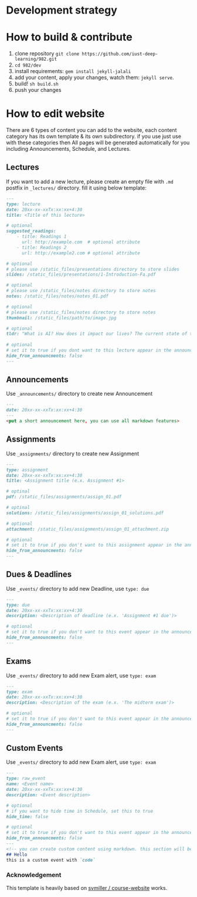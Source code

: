 Development strategy
=======================================================

# How to build & contribute
1. clone repository `git clone https://github.com/iust-deep-learning/982.git`
2. `cd 982/dev`
3. install requirements:
   `gem install jekyll-jalali`
4. add your content, apply your changes, watch them: `jekyll serve`.
4. build! `sh build.sh`
5. push your changes

# How to edit website
There are 6 types of content you can add to the website, each content category has its own template & its own subdirectory. if you use just use with these categories then All pages will be generated automatically for you including Announcements, Schedule, and Lectures.

## Lectures
If you want to add a new lecture, please create an empty file with `.md` postfix in `_lectures/` directory. fill it using below template:
```markdown
---
type: lecture
date: 20xx-xx-xxTx:xx:xx+4:30 
title: <Title of this lecture>

# optional
suggested_readings:
    - title: Readings 1
      url: http://example.com  # optional attribute 
    - title: Readings 2
      url: http://example2.com # optional attribute 

# optional
# please use /static_files/presentations directory to store slides
slides: /static_files/presentations/1-Introduction-Fa.pdf

# optional
# please use /static_files/notes directory to store notes
notes: /static_files/notes/notes_01.pdf

# optional
# please use /static_files/notes directory to store notes
thumbnail: /static_files/path/to/image.jpg

# optional
tldr: "What is AI? How does it impact our lives? The current state of the art."
  
# optional
# set it to true if you dont want to this lecture appear in the announcements section
hide_from_announcments: false
---
```

## Announcements
Use `_announcements/` directory to create new Announcement
```markdown
---
date: 20xx-xx-xxTx:xx:xx+4:30
---
<put a short announcement here, you can use all markdown features>
```

## Assignments 
Use `_assignments/` directory to create new Assignment
```markdown
---
type: assignment
date: 20xx-xx-xxTx:xx:xx+4:30
title: <Assignment title (e.x. Assignment #1>

# optinal
pdf: /static_files/assignments/assign_01.pdf

# optinal
solutions: /static_files/assignments/assign_01_solutions.pdf

# optional
attachment: /static_files/assignments/assign_01_attachment.zip

# optional
# set it to true if you don't want to this assignment appear in the announcements section
hide_from_announcments: false
---
```

## Dues & Deadlines
Use `_events/` directory to add new Deadline, use `type: due`
```markdown
---
type: due
date: 20xx-xx-xxTx:xx:xx+4:30
description: <Description of deadline (e.x. 'Assignment #1 due')>

# optional
# set it to true if you don't want to this event appear in the announcements section
hide_from_announcments: false
---
```

## Exams
Use `_events/` directory to add new Exam alert, use `type: exam`
```markdown
---
type: exam
date: 20xx-xx-xxTx:xx:xx+4:30
description: <Description of the exam (e.x. 'The midterm exam')>

# optional
# set it to true if you don't want to this event appear in the announcements section
hide_from_announcments: false
---
```

## Custom Events
Use `_events/` directory to add new Exam alert, use `type: exam`
```markdown
---
type: raw_event
name: <Event name>
date: 20xx-xx-xxTx:xx:xx+4:30
description: <Event description>

# optional
# if you want to hide time in Schedule, set this to true
hide_time: false

# optional
# set it to true if you don't want to this event appear in the announcements section
hide_from_announcments: false
---
<!-- you can create custom content using markdown. this section will be placed in "Course Materials (in schedule section)" -->
## Hello
this is a custom event with `code` 
```
### Acknowledgement 
This template is heavily based on [svmiller / course-website](https://github.com/svmiller/course-website) works.
